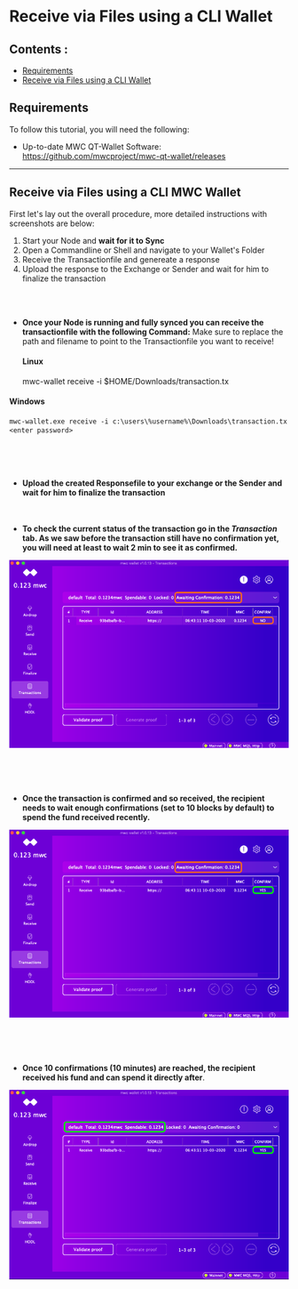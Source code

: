 # Receive via Files using a CLI Wallet  


## Contents : 
  * [Requirements](#requirements)
  * [Receive via Files using a CLI Wallet](#Receive-via-Files-using-a-CLI-Wallet)
  
## Requirements
To follow this tutorial, you will need the following:
- Up-to-date MWC QT-Wallet Software: https://github.com/mwcproject/mwc-qt-wallet/releases


------

## Receive via Files using a CLI MWC Wallet

 
 First let's lay out the overall procedure, more detailed instructions with screenshots are below:
 
 1) Start your Node and **wait for it to Sync**
 2) Open a Commandline or Shell and navigate to your Wallet's Folder
 3) Receive the Transactionfile and genereate a response 
 4) Upload the response to the Exchange or Sender and wait for him to finalize the transaction

 
  
  <br />
  <br /> 
  
- **Once your Node is running and fully synced you can receive the transactionfile with the following Command:**
 Make sure to replace the path and filename to point to the Transactionfile you want to receive!
	
	  
   #### Linux

	mwc-wallet receive -i $HOME/Downloads/transaction.tx
	<enter password>

 
 #### Windows
 
	mwc-wallet.exe receive -i c:\users\%username%\Downloads\transaction.tx
	<enter password>

  
  <br />
  <br /> 
  <br /> 
  
- **Upload the created Responsefile to your exchange or the Sender and wait for him to finalize the transaction**
  <br />
  <br /> 
  <br /> 

- **To check the current status of the transaction go in the _Transaction_ tab. As we saw before the transaction still have no confirmation yet, you will need at least to wait 2 min to see it as confirmed.**

![unconfirmed](/static/img/gui10.png "Unconfirmed")

  <br />
  <br /> 
  <br />


- **Once the transaction is confirmed and so received, the recipient needs to wait enough confirmations (set to 10 blocks by default) to spend the fund received recently.**   

![confirmed](/static/img/gui11.png "awaiting confirmations")

  <br />
  <br /> 
  <br />


- **Once 10 confirmations (10 minutes) are reached, the recipient received his fund and can spend it directly after**.   

![+10confirmation](/static/img/gui12.png "+10 confirmations")



